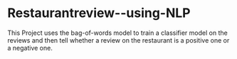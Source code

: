# Restaurantreview--using-NLP
This Project uses the bag-of-words model to train a classifier model on the reviews and then tell whether a review on the restaurant is a positive one or a negative one.
